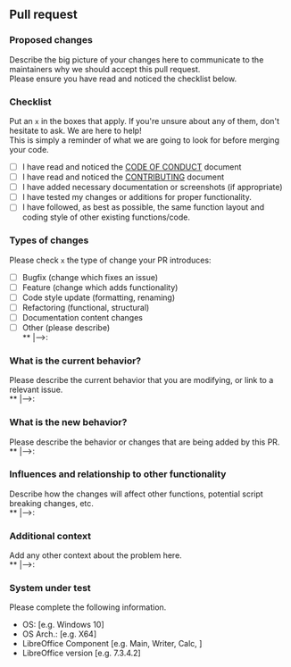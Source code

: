 ## Pull request

### Proposed changes

Describe the big picture of your changes here to communicate to the maintainers why we should accept this pull request.<br>
Please ensure you have read and noticed the checklist below.

### Checklist

Put an `x` in the boxes that apply. If you're unsure about any of them, don't hesitate to ask. We are here to help!<br>
This is simply a reminder of what we are going to look for before merging your code.

- [ ] I have read and noticed the [CODE OF CONDUCT](https://github.com/mlipok/Au3LibreOffice/tree/main/Docs/CODE_OF_CONDUCT.md) document
- [ ] I have read and noticed the [CONTRIBUTING](https://github.com/mlipok/Au3LibreOffice/tree/main/Docs/CONTRIBUTING.md) document
- [ ] I have added necessary documentation or screenshots (if appropriate)
- [ ] I have tested my changes or additions for proper functionality.
- [ ] I have followed, as best as possible, the same function layout and coding style of other existing functions/code.

### Types of changes

Please check `x` the type of change your PR introduces:

- [ ] Bugfix (change which fixes an issue)
- [ ] Feature (change which adds functionality)
- [ ] Code style update (formatting, renaming)
- [ ] Refactoring (functional, structural)
- [ ] Documentation content changes
- [ ] Other (please describe) <br>
**	|-->:

### What is the current behavior?

Please describe the current behavior that you are modifying, or link to a relevant issue. <br>
**	|-->:

### What is the new behavior?

Please describe the behavior or changes that are being added by this PR. <br>
**	|-->:

### Influences and relationship to other functionality

Describe how the changes will affect other functions, potential script breaking changes, etc. <br>
**	|-->:

### Additional context

Add any other context about the problem here. <br>
**	|-->:

### System under test

Please complete the following information.

- OS: [e.g. Windows 10]
- OS Arch.: [e.g. X64]
- LibreOffice Component [e.g. Main, Writer, Calc, ]
- LibreOffice version [e.g. 7.3.4.2]

